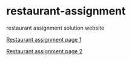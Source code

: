 # restaurant-assignment
 restaurant assignment solution website
 
 <a href="[https://mirausbrn.github.io/restaurant-assignment/module2-solution/](https://mirausbrn.github.io/restaurant-assignment/module2-solution/)"> Restaurant assignment page 1 </a>
 
 <a href="[https://mirausbrn.github.io/restaurant-assignment/module3-solution/](https://mirausbrn.github.io/restaurant-assignment/module2-solution/)"> Restaurant assignment page 2 </a> 
